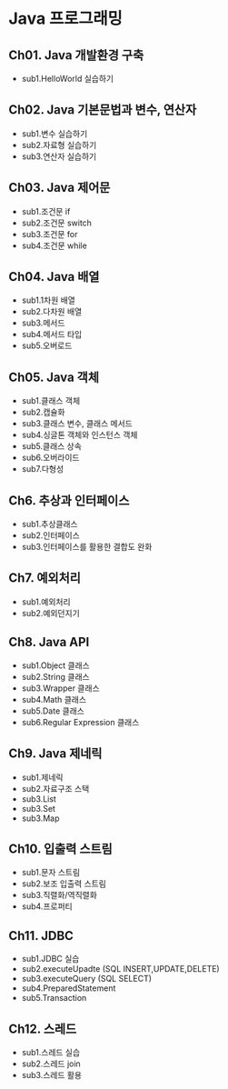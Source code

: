 # Java 프로그래밍

## Ch01. Java 개발환경 구축
- sub1.HelloWorld 실습하기
## Ch02. Java 기본문법과 변수, 연산자
- sub1.변수 실습하기
- sub2.자료형 실습하기
- sub3.연산자 실습하기
## Ch03. Java 제어문
- sub1.조건문 if
- sub2.조건문 switch
- sub3.조건문 for
- sub4.조건문 while
## Ch04. Java 배열
- sub1.1차원 배열
- sub2.다차원 배열
- sub3.메서드
- sub4.메서드 타입
- sub5.오버로드
## Ch05. Java 객체
- sub1.클래스 객체
- sub2.캡슐화
- sub3.클래스 변수, 클래스 메서드
- sub4.싱글톤 객체와 인스턴스 객체
- sub5.클래스 상속
- sub6.오버라이드
- sub7.다형성
## Ch6. 추상과 인터페이스
- sub1.추상클래스
- sub2.인터페이스
- sub3.인터페이스를 활용한 결합도 완화
## Ch7. 예외처리
- sub1.예외처리
- sub2.예외던지기
## Ch8. Java API
- sub1.Object 클래스
- sub2.String 클래스
- sub3.Wrapper 클래스
- sub4.Math 클래스
- sub5.Date 클래스
- sub6.Regular Expression 클래스
## Ch9. Java 제네릭
- sub1.제네릭
- sub2.자료구조 스택
- sub3.List
- sub3.Set
- sub3.Map
## Ch10. 입출력 스트림
- sub1.문자 스트림
- sub2.보조 입출력 스트림
- sub3.직렬화/역직렬화
- sub4.프로퍼티
## Ch11. JDBC
- sub1.JDBC 실습
- sub2.executeUpadte (SQL INSERT,UPDATE,DELETE)
- sub3.executeQuery (SQL SELECT)
- sub4.PreparedStatement
- sub5.Transaction
## Ch12. 스레드
- sub1.스레드 실습
- sub2.스레드 join
- sub3.스레드 활용